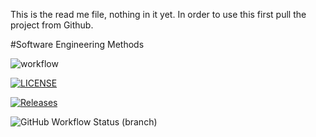 This is the read me file, nothing in it yet.
In order to use this first pull the project from Github.

#Software Engineering Methods

![workflow](https://github.com/40508135/sem/actions/workflows/main.yml/badge.svg)

[![LICENSE](https://img.shields.io/github/license/40508135/sem.svg?style=flat-square)](https://github.com/<github-username>/sem/blob/master/LICENSE)

[![Releases](https://img.shields.io/github/release/40508135/sem/all.svg?style=flat-square)](https://github.com/<github-username>/sem/releases)

![GitHub Workflow Status (branch)](https://img.shields.io/github/workflow/status/40508135/sem/A%20workflow%20for%20my%20Hello%20World%20App/develop)
